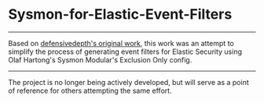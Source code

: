 # Sysmon-for-Elastic-Event-Filters
---

Based on [defensivedepth's original work](https://github.com/defensivedepth/elastic-agent-event-filters), this work was an attempt to simplify the process of generating event filters for Elastic Security using Olaf Hartong's Sysmon Modular's Exclusion Only config. 

---
The project is no longer being actively developed, but will serve as a point of reference for others attempting the same effort.
